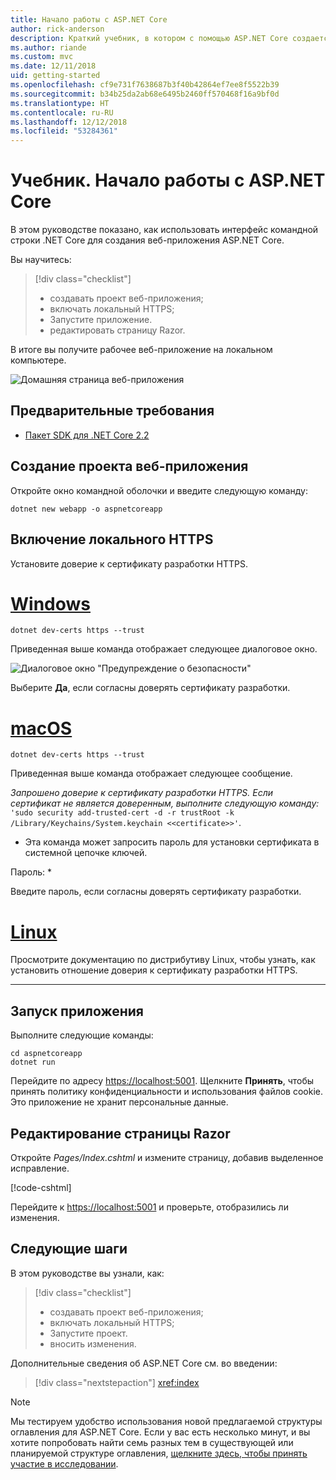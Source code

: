 ```yaml
---
title: Начало работы с ASP.NET Core
author: rick-anderson
description: Краткий учебник, в котором с помощью ASP.NET Core создается и запускается простое приложение Hello World.
ms.author: riande
ms.custom: mvc
ms.date: 12/11/2018
uid: getting-started
ms.openlocfilehash: cf9e731f7638687b3f40b42864ef7ee8f5522b39
ms.sourcegitcommit: b34b25da2ab68e6495b2460ff570468f16a9bf0d
ms.translationtype: HT
ms.contentlocale: ru-RU
ms.lasthandoff: 12/12/2018
ms.locfileid: "53284361"
---
```

# <a name="tutorial-get-started-with-aspnet-core"></a>Учебник. Начало работы с ASP.NET Core

В этом руководстве показано, как использовать интерфейс командной строки .NET Core для создания веб-приложения ASP.NET Core.

Вы научитесь:

> [!div class="checklist"]
> * создавать проект веб-приложения;
> * включать локальный HTTPS;
> * Запустите приложение.
> * редактировать страницу Razor.

В итоге вы получите рабочее веб-приложение на локальном компьютере.

![Домашняя страница веб-приложения](_static/home-page.png)

## <a name="prerequisites"></a>Предварительные требования

* [Пакет SDK для .NET Core 2.2](https://www.microsoft.com/net/download/all)

## <a name="create-a-web-app-project"></a>Создание проекта веб-приложения

Откройте окно командной оболочки и введите следующую команду:

```console
dotnet new webapp -o aspnetcoreapp
```

## <a name="enable-local-https"></a>Включение локального HTTPS

Установите доверие к сертификату разработки HTTPS.

# <a name="windowstabwindows"></a>[Windows](#tab/windows)

```console
dotnet dev-certs https --trust
```

Приведенная выше команда отображает следующее диалоговое окно.

![Диалоговое окно "Предупреждение о безопасности"](_static/cert.png)

Выберите **Да**, если согласны доверять сертификату разработки.

# <a name="macostabmacos"></a>[macOS](#tab/macos)

```console
dotnet dev-certs https --trust
```

Приведенная выше команда отображает следующее сообщение.

*Запрошено доверие к сертификату разработки HTTPS. Если сертификат не является доверенным, выполните следующую команду:* `'sudo security add-trusted-cert -d -r trustRoot -k /Library/Keychains/System.keychain <<certificate>>'`.  
* Эта команда может запросить пароль для установки сертификата в системной цепочке ключей.

Пароль: *

Введите пароль, если согласны доверять сертификату разработки.

# <a name="linuxtablinux"></a>[Linux](#tab/linux)

Просмотрите документацию по дистрибутиву Linux, чтобы узнать, как установить отношение доверия к сертификату разработки HTTPS.

---

## <a name="run-the-app"></a>Запуск приложения

Выполните следующие команды:

```console
cd aspnetcoreapp
dotnet run
```

Перейдите по адресу [https://localhost:5001](https://localhost:5001). Щелкните **Принять**, чтобы принять политику конфиденциальности и использования файлов cookie. Это приложение не хранит персональные данные.

## <a name="edit-a-razor-page"></a>Редактирование страницы Razor

Откройте *Pages/Index.cshtml* и измените страницу, добавив выделенное исправление.

[!code-cshtml[](sample/index.cshtml?highlight=9)]

Перейдите к [https://localhost:5001](https://localhost:5001) и проверьте, отобразились ли изменения.

## <a name="next-steps"></a>Следующие шаги

В этом руководстве вы узнали, как:

> [!div class="checklist"]
> * создавать проект веб-приложения;
> * включать локальный HTTPS;
> * Запустите проект.
> * вносить изменения.

Дополнительные сведения об ASP.NET Core см. во введении:

> [!div class="nextstepaction"]
> <xref:index>

> [!NOTE]
> Мы тестируем удобство использования новой предлагаемой структуры оглавления для ASP.NET Core. Если у вас есть несколько минут, и вы хотите попробовать найти семь разных тем в существующей или планируемой структуре оглавления, [щелкните здесь, чтобы принять участие в исследовании](https://dpk4xbh5.optimalworkshop.com/treejack/aa11wn82).
